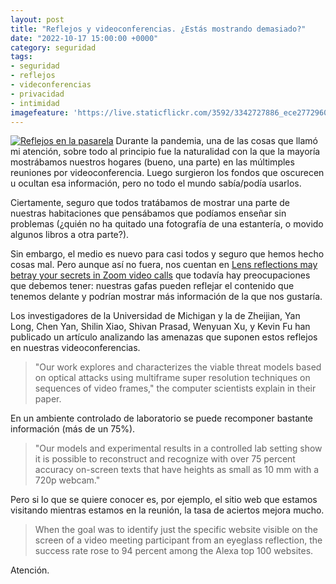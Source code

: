 ```yaml
---
layout: post
title: "Reflejos y videoconferencias. ¿Estás mostrando demasiado?"
date: "2022-10-17 15:00:00 +0000"
category: seguridad
tags:
- seguridad
- reflejos
- videconferencias
- privacidad
- intimidad
imagefeature: 'https://live.staticflickr.com/3592/3342727886_ece2772960.jpg'
---
```

<a href="https://www.flickr.com/photos/fernand0/3342727886/" title="Reflejos en la pasarela "><img src="https://live.staticflickr.com/3592/3342727886_ece2772960.jpg" alt="Reflejos en la pasarela " class="img-responsive img-centered"></a>
Durante la pandemia, una de las cosas que llamó mi atención, sobre todo al principio fue la naturalidad con la que la mayoría mostrábamos nuestros hogares (bueno, una parte) en las múltimples reuniones por videoconferencia.
Luego surgieron los fondos que oscurecen u ocultan esa información, pero no todo el mundo sabía/podía usarlos.

Ciertamente, seguro que todos tratábamos de mostrar una parte de nuestras habitaciones que pensábamos que podíamos enseñar sin problemas (¿quién no ha quitado una fotografía de una estantería, o movido algunos libros a otra parte?).

Sin embargo, el medio es nuevo para casi todos y seguro que hemos hecho cosas mal. Pero aunque así no fuera, nos cuentan en [Lens reflections may betray your secrets in Zoom video calls](https://www.theregister.com/2022/09/17/glasses_reflections_zoom/) que todavía hay preocupaciones que debemos tener: nuestras gafas pueden reflejar el contenido que tenemos delante y podrían mostrar más información de la que nos gustaría.

Los investigadores de la Universidad de Michigan y la de Zheijian, Yan Long, Chen Yan, Shilin Xiao, Shivan Prasad, Wenyuan Xu, y Kevin Fu han publicado un artículo analizando las amenazas que suponen estos reflejos en nuestras videoconferencias.

> "Our work explores and characterizes the viable threat models based on optical attacks using multiframe super resolution techniques on sequences of video frames," the computer scientists explain in their paper.

En un ambiente controlado de laboratorio se puede recomponer bastante información (más de un 75%).

> "Our models and experimental results in a controlled lab setting show it is possible to reconstruct and recognize with over 75 percent accuracy on-screen texts that have heights as small as 10 mm with a 720p webcam."

Pero si lo que se quiere conocer es, por ejemplo, el sitio web que estamos visitando mientras estamos en la reunión, la tasa de aciertos mejora mucho.

> When the goal was to identify just the specific website visible on the screen of a video meeting participant from an eyeglass reflection, the success rate rose to 94 percent among the Alexa top 100 websites.

Atención.
